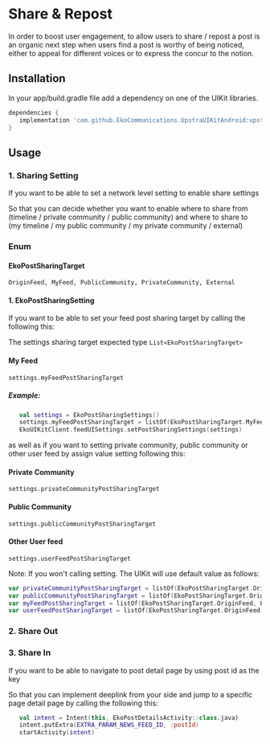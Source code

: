 # Share & Repost

In order to boost user engagement, to allow users to share / repost a post is an organic next step when
users find a post is worthy of being noticed, either to appeal for different voices or to express the concur to the notion.

## Installation

In your app/build.gradle file add a dependency on one of the UIKit libraries.

```groovy
dependencies {
   implementation 'com.github.EkoCommunications.UpstraUIKitAndroid:upstra-uikit:1.8.3-beta06'
}
```

## Usage

### 1. Sharing Setting
If you want to be able to set a network level setting to enable share settings

So that you can decide whether you want to enable where to share from (timeline / private community / public community) and where to share to (my timeline / my public community / my private community / external)

### Enum
#### EkoPostSharingTarget
`OriginFeed, MyFeed, PublicCommunity, PrivateCommunity, External`

#### 1. EkoPostSharingSetting
If you want to be able to set your feed post sharing target by calling the following this:

The settings sharing target expected type `List<EkoPostSharingTarget>`

#### My Feed
`settings.myFeedPostSharingTarget`

##### Example:
```Kotlin
   val settings = EkoPostSharingSettings()
   settings.myFeedPostSharingTarget = listOf(EkoPostSharingTarget.MyFeed, EkoPostSharingTarget.External)
   EkoUIKitClient.feedUISettings.setPostSharingSettings(settings)
```

as well as if you want to setting private community, public community or other user feed by assign value setting following this:

#### Private Community
`settings.privateCommunityPostSharingTarget`

#### Public Community
`settings.publicCommunityPostSharingTarget`

#### Other User feed
`settings.userFeedPostSharingTarget`


Note: If you won't calling setting. The UIKit will use default value as follows:

```Kotlin
var privateCommunityPostSharingTarget = listOf(EkoPostSharingTarget.OriginFeed)
var publicCommunityPostSharingTarget = listOf(EkoPostSharingTarget.OriginFeed, EkoPostSharingTarget.MyFeed, EkoPostSharingTarget.PublicCommunity, EkoPostSharingTarget.PrivateCommunity)
var myFeedPostSharingTarget = listOf(EkoPostSharingTarget.OriginFeed, EkoPostSharingTarget.MyFeed, EkoPostSharingTarget.PublicCommunity, EkoPostSharingTarget.PrivateCommunity)
var userFeedPostSharingTarget = listOf(EkoPostSharingTarget.OriginFeed, EkoPostSharingTarget.MyFeed, EkoPostSharingTarget.PublicCommunity, EkoPostSharingTarget.PrivateCommunity)
```

### 2. Share Out
   

### 3. Share In       
If you want to be able to navigate to post detail page by using post id as the key

So that you can implement deeplink from your side and jump to a specific page detail page by calling the following this:


```Kotlin
   val intent = Intent(this, EkoPostDetailsActivity::class.java)
   intent.putExtra(EXTRA_PARAM_NEWS_FEED_ID, :postId)
   startActivity(intent)
```
            


